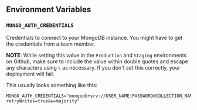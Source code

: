 ## Environment Variables

### `MONGO_AUTH_CREDENTIALS`

Credentials to connect to your MongoDB instance. You might have to get the credentials from a team member.

**NOTE**: While setting this value in the `Production` and `Staging` environments on Github, make sure to include the value within double quotes and escape any characters using `\` as necessary. If you don't set this correctly, your deployment will fail.

This usually looks something like this:

```
MONGO_AUTH_CREDENTIALS="mongodb+srv://USER_NAME:PASSWORD@COLLECTION_NAME.uocfg.mongodb.net/DATABASE_NAME?retryWrites=true&w=majority"
```
